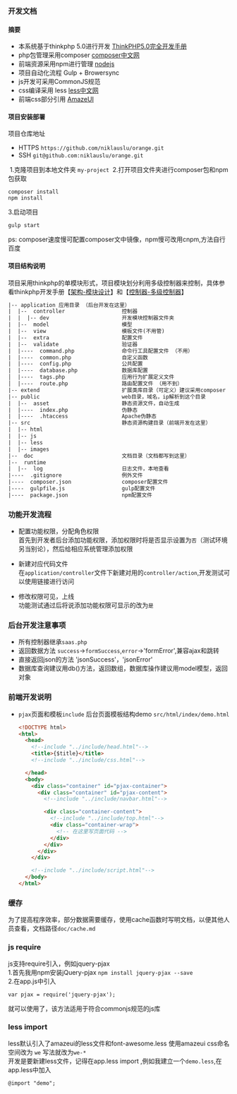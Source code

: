 ### 开发文档

#### 摘要

+ 本系统基于thinkphp 5.0进行开发 [ThinkPHP5.0完全开发手册](http://www.kancloud.cn/manual/thinkphp5/118003)
+ php包管理采用composer [composer中文网](http://docs.phpcomposer.com/)
+ 前端资源采用npm进行管理 [nodejs](https://nodejs.org/)
+ 项目自动化流程 Gulp + Browersync
+ js开发可采用CommonJS规范
+ css编译采用 less [less中文网](http://lesscss.cn/)
+ 前端css部分引用 [AmazeUI](http://amazeui.org/css/)


#### 项目安装部署

项目仓库地址  

  + HTTPS `https://github.com/niklauslu/orange.git`
  + SSH `git@github.com:niklauslu/orange.git`  


  1.克隆项目到本地文件夹 `my-project`
  2.打开项目文件夹进行composer包和npm包获取
  ```
  composer install
  npm install
  ```
  3.启动项目
  ```
  gulp start
  ```
  ps: composer速度慢可配置composer文中镜像，npm慢可改用cnpm,方法自行百度  


#### 项目结构说明  

项目采用thinkphp的单模块形式，项目模块划分利用多级控制器来控制，具体参看thinkphp开发手册【[架构-模块设计](http://www.kancloud.cn/manual/thinkphp5/118013)】和【[控制器-多级控制器](http://www.kancloud.cn/manual/thinkphp5/118054)】  

```txt
|-- application 应用目录 （后台开发在这里）
|  |--  controller                  控制器
|  |  |-- dev                       开发模块控制器文件夹
|  |--  model                       模型
|  |--  view                        模板文件(不用管)
|  |--  extra                       配置文件
|  |--  validate                    验证器
|  |----  command.php               命令行工具配置文件 （不用）
|  |----  common.php                自定义函数
|  |----  config.php                公共配置
|  |----  database.php              数据库配置
│  |----  tags.php                  应用行为扩展定义文件
│  |----  route.php                 路由配置文件 （用不到）
|-- extend                          扩展类库目录（可定义）建议采用composer
|-- public                          web目录，域名，ip解析到这个目录
|  |--  asset                       静态资源文件，自动生成
|  |----  index.php                 伪静态
|  |----  .htaccess                 Apache伪静态
|-- src                             静态资源构建目录（前端开发在这里）
|  |-- html
|  |-- js
|  |-- less
|  |-- images
|--  doc                            文档目录（文档都写到这里）
|--  runtime                        
|  |--  log                         日志文件，本地查看
|----  .gitignore                   例外文件
|----  composer.json                composer配置文件
|----  gulpfile.js                  gulp配置文件
|----  package.json                 npm配置文件
```

### 功能开发流程

+ 配置功能权限，分配角色权限  
  首先到开发者后台添加功能权限，添加权限时将是否显示设置为`否`（测试环境另当别论），然后给相应系统管理添加权限

+ 新建对应代码文件  
  在`application/controller`文件下新建对用的`controller/action`,开发测试可以使用链接进行访问

+ 修改权限可见，上线  
  功能测试通过后将说添加功能权限可显示的改为`是`

### 后台开发注意事项

+ 所有控制器继承`saas.php`
+ 返回数据方法 `success`->`formSuccess`,`error`->'formError',兼容ajax和跳转
+ 直接返回json的方法 'jsonSuccess'，'jsonError'
+ 数据库查询建议用db()方法，返回数组，数据库操作建议用model模型，返回对象

### 前端开发说明  

+ `pjax`页面和模板`include`
  后台页面模板结构demo `src/html/index/demo.html`
  ```html
  <!DOCTYPE html>
  <html>
    <head>
      <!--include "../include/head.html"-->
      <title>{$title}</title>
      <!--include "../include/css.html"-->

    </head>
    <body>
      <div class="container" id="pjax-container">
        <div class="container" id="pjax-content">
          <!--include "../include/navbar.html"-->

          <div class="container-content">
            <!--include "../include/top.html"-->
            <div class="container-wrap">
              <!-- 在这里写页面代码 -->
            </div>
          </div>
        </div>
      </div>

      <!--include "../include/script.html"-->
    </body>
  </html>
  ```

### 缓存

为了提高程序效率，部分数据需要缓存，使用cache函数时写明文档，以便其他人员查看，文档路径`doc/cache.md`  

### js require
js支持require引入，例如jquery-pjax  
1.首先我用npm安装jQuery-pjax `npm install jquery-pjax --save`  
2.在app.js中引入
```
var pjax = require('jquery-pjax');
```
就可以使用了，该方法适用于符合commonjs规范的js库

### less import
less默认引入了amazeui的less文件和font-awesome.less
使用amazeui css命名空间改为 `we` 写法就改为`we-*`  
开发是要新建less文件，记得在app.less import ,例如我建立一个`demo.less`,在app.less中加入
```less
@import "demo";
```
